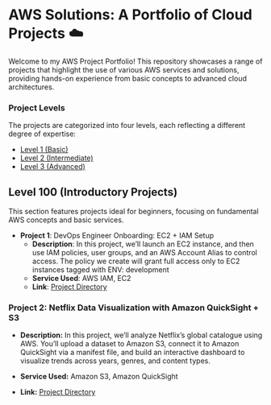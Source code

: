 # AWS Solutions: A Portfolio of Cloud Projects ☁️
Welcome to my AWS Project Portfolio! This repository showcases a range of projects that highlight the use of various AWS services and solutions, providing hands-on experience from basic concepts to advanced cloud architectures.
### Project Levels
The projects are categorized into four levels, each reflecting a different degree of expertise:
* <a href ="https://github.com/brunda0211/AWS-Projects/tree/main/AWS_Projects_Basic/Project1%20">Level 1 (Basic)</a>
* <a href ="">Level 2 (Intermediate)</a>
* <a href ="">Level 3 (Advanced)</a>
## Level 100 (Introductory Projects)
This section features projects ideal for beginners, focusing on fundamental AWS concepts and basic services.
- **Project 1**:  DevOps Engineer Onboarding: EC2 + IAM Setup
  - **Description**: In this project, we’ll launch an EC2 instance, and then use IAM policies, user groups, and an AWS Account Alias to control access. The policy we create will grant full access only to EC2 instances tagged with ENV: development
  - **Service Used**: AWS IAM, EC2
  - **Link**: [Project Directory](https://github.com/brunda0211/AWS-Projects/blob/main/AWS_Projects_Basic/Project1%20/IAM_EC2_Policy_Steps.md)

### **Project 2: Netflix Data Visualization with Amazon QuickSight + S3**

- **Description:** In this project, we’ll analyze Netflix’s global catalogue using AWS. You’ll upload a dataset to Amazon S3, connect it to Amazon QuickSight via a manifest file, and build an interactive dashboard to visualize trends across years, genres, and content types.

- **Service Used:** Amazon S3, Amazon QuickSight

- **Link:** [Project Directory](https://github.com/brunda0211/AWS-Projects/blob/main/AWS_Projects_Basic/Project2/Netflix_data_visualization.md) 


